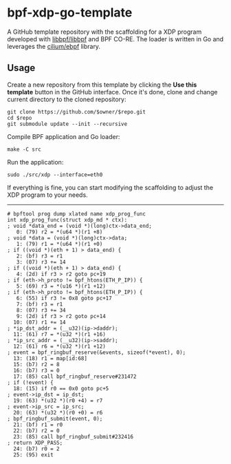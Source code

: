 # bpf-xdp-go-template

A GitHub template repository with the scaffolding for a XDP program developed with [libbpf/libbpf] and BPF CO-RE.
The loader is written in Go and leverages the [cilium/ebpf] library.

## Usage

Create a new repository from this template by clicking the **Use this template** button in the GitHub interface.
Once it's done, clone and change current directory to the cloned repository:

```
git clone https://github.com/$owner/$repo.git
cd $repo
git submodule update --init --recursive
```

Compile BPF application and Go loader:

```
make -C src
```

Run the application:

```
sudo ./src/xdp --interface=eth0
```

If everything is fine, you can start modifying the scaffolding to adjust the XDP program to your needs.

---

``` console
# bpftool prog dump xlated name xdp_prog_func
int xdp_prog_func(struct xdp_md * ctx):
; void *data_end = (void *)(long)ctx->data_end;
   0: (79) r2 = *(u64 *)(r1 +8)
; void *data = (void *)(long)ctx->data;
   1: (79) r1 = *(u64 *)(r1 +0)
; if ((void *)(eth + 1) > data_end) {
   2: (bf) r3 = r1
   3: (07) r3 += 14
; if ((void *)(eth + 1) > data_end) {
   4: (2d) if r3 > r2 goto pc+19
; if (eth->h_proto != bpf_htons(ETH_P_IP)) {
   5: (69) r3 = *(u16 *)(r1 +12)
; if (eth->h_proto != bpf_htons(ETH_P_IP)) {
   6: (55) if r3 != 0x8 goto pc+17
   7: (bf) r3 = r1
   8: (07) r3 += 34
   9: (2d) if r3 > r2 goto pc+14
  10: (07) r1 += 14
; *ip_dst_addr = (__u32)(ip->daddr);
  11: (61) r7 = *(u32 *)(r1 +16)
; *ip_src_addr = (__u32)(ip->saddr);
  12: (61) r6 = *(u32 *)(r1 +12)
; event = bpf_ringbuf_reserve(&events, sizeof(*event), 0);
  13: (18) r1 = map[id:68]
  15: (b7) r2 = 8
  16: (b7) r3 = 0
  17: (85) call bpf_ringbuf_reserve#231472
; if (!event) {
  18: (15) if r0 == 0x0 goto pc+5
; event->ip_dst = ip_dst;
  19: (63) *(u32 *)(r0 +4) = r7
; event->ip_src = ip_src;
  20: (63) *(u32 *)(r0 +0) = r6
; bpf_ringbuf_submit(event, 0);
  21: (bf) r1 = r0
  22: (b7) r2 = 0
  23: (85) call bpf_ringbuf_submit#232416
; return XDP_PASS;
  24: (b7) r0 = 2
  25: (95) exit
```

[libbpf/libbpf]: https://github.com/libbpf/libbpf
[libbpf/libbpf-bootstrap]: https://github.com/libbpf/libbpf-bootstrap
[cilium/ebpf]: https://github.com/cilium/ebpf
